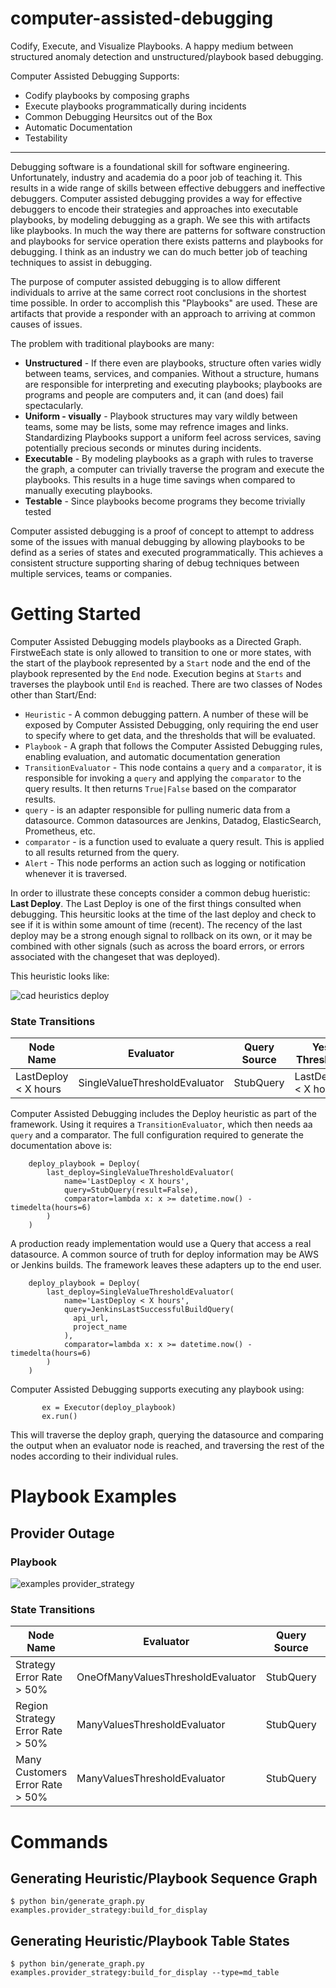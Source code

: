 # computer-assisted-debugging
Codify, Execute, and Visualize Playbooks.  A happy medium between structured anomaly detection and unstructured/playbook based debugging.

Computer Assisted Debugging Supports:

- Codify playbooks by composing graphs  
- Execute playbooks programmatically  during incidents 
- Common Debugging Heursitcs out of the Box
- Automatic Documentation
- Testability

---

Debugging software is a foundational skill for software engineering.  Unfortunately, industry and academia do a poor job of teaching it.  This results in a wide range of skills between effective debuggers and ineffective debuggers. Computer assisted debugging provides a way for effective debuggers to encode their strategies and approaches into executable playbooks, by modeling debugging as a graph.  We see this with artifacts like playbooks. In much the way there are patterns for software construction and playbooks for service operation there exists patterns and playbooks for debugging.  I think as an industry we can do much better job of teaching techniques to assist in debugging.

The purpose of computer assisted debugging is to allow different individuals to arrive at the same correct root conclusions in the shortest time possible.  In order to accomplish this "Playbooks" are used.  These are artifacts that provide a responder with an approach to arriving at common causes of issues.  

The problem with traditional playbooks are many:

- **Unstructured** - If there even are playbooks, structure often varies widly between teams, services, and companies.  Without a structure, humans are responsible for interpreting and executing playbooks; playbooks are programs and people are computers and, it can (and does) fail spectacularly.
- **Uniform - visually** - Playbook structures may vary wildly between teams, some may be lists, some may refrence images and links.  Standardizing Playbooks support a uniform feel across services, saving potentially precious seconds or minutes during incidents.
- **Executable** - By modeling playbooks as a graph with rules to traverse the graph, a computer can trivially traverse the program and execute the playbooks.  This results in a huge time savings when compared to manually executing playbooks.
- **Testable** - Since playbooks become programs they become trivially tested

Computer assisted debugging is a proof of concept to attempt to address some of the issues with manual debugging by allowing playbooks to be defind as a series of states and executed programmatically.  This achieves a consistent structure supporting sharing of debug techniques between multiple services, teams or companies.  

# Getting Started
Computer Assisted Debugging models playbooks as a Directed Graph.  FirstweEach state is only allowed to transition to one or more states, with the start of the playbook represented by a `Start` node and the end of the playbook represented by the `End` node.  Execution begins at `Starts` and traverses the playbook until `End` is reached.  There are two classes of Nodes other than Start/End:

- `Heuristic` - A common debugging pattern.  A number of these will be exposed by Computer Assisted Debugging, only requiring the end user to specify where to get data, and the thresholds that will be evaluated.
- `Playbook` - A graph that follows the Computer Assisted Debugging rules, enabling evaluation, and automatic documentation generation
- `TransitionEvaluator` - This node contains a `query` and a `comparator`, it is responsible for invoking a `query` and applying the `comparator` to the query results.  It then returns `True|False` based on the comparator results.
- `query` - is an adapter responsible for pulling numeric data from a datasource.  Common datasources are Jenkins, Datadog, ElasticSearch, Prometheus, etc.
- `comparator` - is a function used to evaluate a query result. This is applied to all results returned from the query.
- `Alert` - This node performs an action such as logging or notification whenever it is traversed.

In order to illustrate these concepts consider a common debug hueristic: **Last Deploy**.  The Last Deploy is one of the first things consulted when debugging.  This heursitic looks at the time of the last deploy and check to see if it is within some amount of time (recent).  The recency of the last deploy may be a strong enough signal to rollback on its own, or it may be combined with other signals (such as across the board errors, or errors associated with the changeset that was deployed).

This heuristic looks like:

![cad heuristics deploy](https://user-images.githubusercontent.com/321963/54880914-bab73680-4e20-11e9-84a8-0ab20dbd8783.png)
### State Transitions
| Node Name | Evaluator | Query Source | Yes Threshold |
| ------- | --------- | -------- | ----------- |
|LastDeploy < X hours|SingleValueThresholdEvaluator|StubQuery|LastDeploy < X hours|

Computer Assisted Debugging includes the Deploy heuristic as part of the framework.  Using it requires a `TransitionEvaluator`, which then needs aa `query` and a comparator.  The full configuration required to generate the documentation above is:

```
    deploy_playbook = Deploy(
        last_deploy=SingleValueThresholdEvaluator(
            name='LastDeploy < X hours',
            query=StubQuery(result=False),
            comparator=lambda x: x >= datetime.now() - timedelta(hours=6)
        )
    )
```

A production ready implementation would use a Query that access a real datasource.  A common source of truth for deploy information may be AWS or Jenkins builds.  The framework leaves these adapters up to the end user.  

```
    deploy_playbook = Deploy(
        last_deploy=SingleValueThresholdEvaluator(
            name='LastDeploy < X hours',
            query=JenkinsLastSuccessfulBuildQuery(
              api_url,
              project_name
            ),
            comparator=lambda x: x >= datetime.now() - timedelta(hours=6)
        )
    )
```
Computer Assisted Debugging supports executing any playbook using:

```
       ex = Executor(deploy_playbook)
       ex.run()
```
This will traverse the deploy graph, querying the datasource and comparing the output when an evaluator node is reached, and traversing the rest of the nodes according to their individual rules.

# Playbook Examples

## Provider Outage
### Playbook
![examples provider_strategy](https://user-images.githubusercontent.com/321963/54880855-0d442300-4e20-11e9-95a5-b17a477d42a5.png)

### State Transitions
| Node Name | Evaluator | Query Source | Yes Threshold |
| ------- | --------- | -------- | ----------- |
|Strategy Error Rate > 50%|OneOfManyValuesThresholdEvaluator|StubQuery|Strategy Error Rate > 50%|
|Region Strategy Error Rate > 50%|ManyValuesThresholdEvaluator|StubQuery|Region Strategy Error Rate > 50%|
|Many Customers Error Rate > 50%|ManyValuesThresholdEvaluator|StubQuery|Many Customers Error Rate > 50%|


# Commands

## Generating Heuristic/Playbook Sequence Graph

```
$ python bin/generate_graph.py examples.provider_strategy:build_for_display
```

## Generating Heuristic/Playbook Table States

```
$ python bin/generate_graph.py examples.provider_strategy:build_for_display --type=md_table
```
